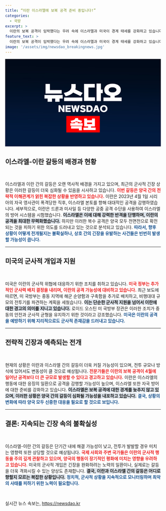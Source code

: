 ```yaml
---
title: “이란 이스라엘에 보복 공격 준비 중입니다!”
categories:
  - 국방
excerpt: >
  이란의 보복 공격이 임박했다는 우려 속에 이스라엘과 미국이 경계 태세를 강화하고 있습니다. 미군은 중동에 군함과 전투기를 추가 배치하며 긴장감이 고조되는 상황. 전면전은 피할 수 있을지 귀추가 주목됩니다.
feature_text: >
  이란의 보복 공격이 임박했다는 우려 속에 이스라엘과 미국이 경계 태세를 강화하고 있습니다. 미군은 중동에 군함과 전투기를 추가 배치하며 긴장감이 고조되는 상황. 전면전은 피할 수 있을지 귀추가 주목됩니다.
image: '/assets/img/newsdao_breakingnews.jpg'
---
```


<p><img src="/assets/img/newsdao_breakingnews.jpg" alt="flaretime 속보" /></p>

<h2 data-ke-size="size26">이스라엘-이란 갈등의 배경과 현황</h2>

<p data-ke-size="size16">&nbsp;</p>

<p>이스라엘과 이란 간의 갈등은 오랜 역사적 배경을 가지고 있으며, 최근의 군사적 긴장 상황은 이러한 갈등이 더욱 심화될 수 있음을 시사하고 있습니다. <b><span style="color: #ee2323;">이번 갈등은 양국 간의 전략적 이해관계가 얽힌 복잡한 상황을 반영하고 있습니다.</span></b> 이란은 2023년 4월 1일 시리아의 자국 영사관이 폭격당한 직후, 이스라엘 본토를 향해 대대적인 공격을 감행하였습니다. 세부적으로, 이란은 드론과 미사일 등 다양한 공중 공격 수단을 사용하여 이스라엘의 방어 시스템을 시험했습니다. <b><span style="background-color: #21538527;">이스라엘은 이에 대해 강력한 반격을 단행하며, 이란의 공격을 최대한 무력화했습니다.</span></b> 하지만 이러한 복수 공격은 양국 모두 전면전으로 확전되는 것을 피하기 위한 의도를 드러내고 있는 것으로 분석되고 있습니다. <b><span style="color: #1a5490;">따라서, 향후 상황이 어떻게 전개될지는 불확실하나, 상호 간의 긴장을 유발하는 사건들은 빈번히 발생할 가능성이 큽니다.</span></b></p>

<hr/>

<h2 data-ke-size="size26">미국의 군사적 개입과 지원</h2>

<p data-ke-size="size16">&nbsp;</p>

<p>미국은 이란의 군사적 위협에 대응하기 위한 조치를 취하고 있습니다. <b><span style="color: #ee2323;">미국 정부는 추가적인 군사력 배치 결정을 내리며, 이란의 공격 가능성에 대비하고 있습니다.</span></b> 최근 보도에 따르면, 미 국방부는 중동 지역에 해군 순양함과 구축함을 추가로 배치하고, 비행대대 규모의 전투기를 파견하는 계획을 세웠습니다. <b><span style="background-color: #21538527;">이는 단순한 군사적 지원을 넘어서 이란에 대한 경고의 의미를 지니고 있습니다.</span></b> 로이드 오스틴 미 국방부 장관은 이러한 조치가 중동의 안전과 군사적 균형을 유지하기 위한 것이라고 강조했습니다. <b><span style="color: #1a5490;">미국은 이란의 공격을 예방하기 위해 지리적으로도 군사적 존재감을 드러내고 있습니다.</span></b></p>

<hr/>

<h2 data-ke-size="size26">전략적 긴장과 예측되는 전개</h2>

<p data-ke-size="size16">&nbsp;</p>

<p>현재의 상황은 이란과 이스라엘 간의 갈등이 더욱 커질 가능성이 있으며, 전투 규모나 방식에 있어서도 변동성이 클 것으로 예상됩니다. <b><span style="color: #ee2323;">전문가들은 이란의 보복 공격이 4월에 일어난 공격보다 더 큰 규모로 발생할 수 있다고 경고하고 있습니다.</span></b> 이란은 이스라엘의 행동에 대한 응징의 일환으로 공격을 감행할 가능성이 높으며, 이스라엘 또한 자국 방어에 대한 준비를 강화하고 있습니다. <b><span style="background-color: #21538527;">이스라엘은 보복 공격에 대한 경계를 늦추지 않고 있으며, 이러한 상황은 양국 간의 갈등이 심화될 가능성을 내포하고 있습니다.</span></b> <b><span style="color: #1a5490;">결국, 상황의 변화에 따라 양국 모두 신중한 대응을 필요로 할 것으로 보입니다.</span></b></p>

<hr/>

<h2 data-ke-size="size26">결론: 지속되는 긴장 속의 불확실성</h2>

<p data-ke-size="size16">&nbsp;</p>

<p>이스라엘-이란 간의 갈등은 단기간 내에 해결 가능성이 낮고, 전투가 발발할 경우 미치는 영향력 또한 상당할 것으로 예상됩니다. <b><span style="color: #ee2323;">국제 사회와 주변 국가들은 이란의 군사적 행동을 주의 깊게 관찰하고 있으며, 양국의 행동이 장기적인 평화에 미치는 영향을 우려하고 있습니다.</span></b> 미국의 군사적 개입은 긴장을 완화하려는 노력의 일환이나, 실제로는 갈등을 더욱 격화시킬 수 있는 양상도 존재합니다. <b><span style="background-color: #21538527;">결국, 이란과 이스라엘 간의 갈등은 어디로 향할지 모르는 복잡한 상황입니다.</span></b> <b><span style="color: #1a5490;">정치적, 군사적 상황을 지속적으로 모니터링하며 최악의 사태를 피하기 위한 노력이 필요합니다.</span></b> </p>

<p data-ke-size="size16">&nbsp;</p>
실시간 뉴스 속보는, <a href="https://newsdao.kr" rel="dofollow">https://newsdao.kr</a>


